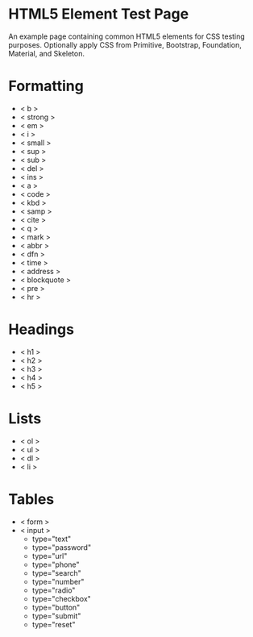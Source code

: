 # HTML5 Element Test Page

An example page containing common HTML5 elements for CSS testing purposes. Optionally apply CSS from Primitive, Bootstrap, Foundation, Material, and Skeleton.

# Formatting

* < b >
* < strong >
* < em >
* < i >
* < small >
* < sup >
* < sub >
* < del >
* < ins >
* < a >
* < code >
* < kbd >
* < samp >
* < cite >
* < q >
* < mark >
* < abbr >
* < dfn >
* < time >
* < address >
* < blockquote >
* < pre >
* < hr >

# Headings

* < h1 >
* < h2 >
* < h3 >
* < h4 >
* < h5 >

# Lists

* < ol >
* < ul >
* < dl >
* < li >

# Tables

* < form >
* < input >
  - type="text"
  - type="password"
  - type="url"
  - type="phone"
  - type="search"
  - type="number"
  - type="radio"
  - type="checkbox"
  - type="button"
  - type="submit"
  - type="reset"
